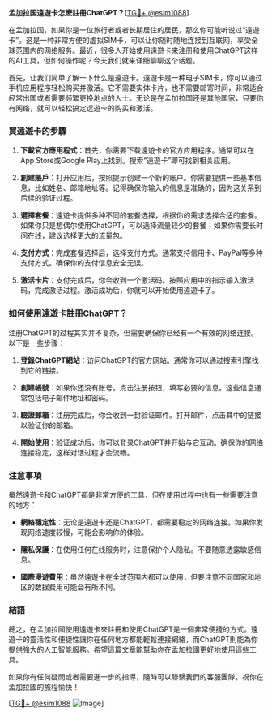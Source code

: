 **孟加拉国遠遊卡怎麽註冊ChatGPT？**[[TG💪+ @esim1088](https://t.me/s/esim1088)]

在孟加拉国，如果你是一位旅行者或者长期居住的居民，那么你可能听说过“遠遊卡”。这是一种非常方便的虚拟SIM卡，可以让你随时随地连接到互联网，享受全球范围内的网络服务。最近，很多人开始使用遠遊卡来注册和使用ChatGPT这样的AI工具，但如何操作呢？今天我们就来详细聊聊这个话题。

首先，让我们简单了解一下什么是遠遊卡。遠遊卡是一种电子SIM卡，你可以通过手机应用程序轻松购买并激活。它不需要实体卡片，也不需要邮寄时间，非常适合经常出国或者需要频繁更换地点的人士。无论是在孟加拉国还是其他国家，只要你有网络，就可以轻松搞定远遊卡的购买和激活。

### 買遠遊卡的步驟

1. **下載官方應用程式**：首先，你需要下载遠遊卡的官方应用程序。通常可以在App Store或Google Play上找到。搜索“遠遊卡”即可找到相关应用。

2. **創建賬戶**：打开应用后，按照提示创建一个新的账户。你需要提供一些基本信息，比如姓名、邮箱地址等。记得确保你输入的信息是准确的，因为这关系到后续的验证过程。

3. **選擇套餐**：遠遊卡提供多种不同的套餐选择，根据你的需求选择合适的套餐。如果你只是想偶尔使用ChatGPT，可以选择流量较少的套餐；如果你需要长时间在线，建议选择更大的流量包。

4. **支付方式**：完成套餐选择后，选择支付方式。通常支持信用卡、PayPal等多种支付方式。确保你的支付信息安全无误。

5. **激活卡片**：支付完成后，你会收到一个激活码。按照应用中的指示输入激活码，完成激活过程。激活成功后，你就可以开始使用遠遊卡了。

### 如何使用遠遊卡註冊ChatGPT？

注册ChatGPT的过程其实并不复杂，但需要确保你已经有一个有效的网络连接。以下是一些步骤：

1. **登錄ChatGPT網站**：访问ChatGPT的官方网站。通常你可以通过搜索引擎找到它的链接。

2. **創建帳號**：如果你还没有账号，点击注册按钮，填写必要的信息。这些信息通常包括电子邮件地址和密码。

3. **驗證郵箱**：注册完成后，你会收到一封验证邮件。打开邮件，点击其中的链接以验证你的邮箱。

4. **開始使用**：验证成功后，你可以登录ChatGPT并开始与它互动。确保你的网络连接稳定，这样对话过程才会流畅。

### 注意事項

虽然遠遊卡和ChatGPT都是非常方便的工具，但在使用过程中也有一些需要注意的地方：

- **網絡穩定性**：无论是遠遊卡还是ChatGPT，都需要稳定的网络连接。如果你发现网络速度较慢，可能会影响你的体验。

- **隱私保護**：在使用任何在线服务时，注意保护个人隐私。不要随意透露敏感信息。

- **國際漫遊費用**：虽然遠遊卡在全球范围内都可以使用，但要注意不同国家和地区的数据费用可能会有所不同。

### 結語

總之，在孟加拉國使用遠遊卡來註冊和使用ChatGPT是一個非常便捷的方式。遠遊卡的靈活性和便捷性讓你在任何地方都能輕鬆連接網絡，而ChatGPT則能為你提供強大的人工智能服務。希望這篇文章能幫助你在孟加拉國更好地使用這些工具。

如果你有任何疑問或者需要進一步的指導，隨時可以聯繫我們的客服團隊。祝你在孟加拉國的旅程愉快！

[[TG💪+ @esim1088](https://t.me/s/esim1088) ![Image](https://i.postimg.cc/4NQfJmqS/Snipaste-2025-05-13-00-14-12.png)]